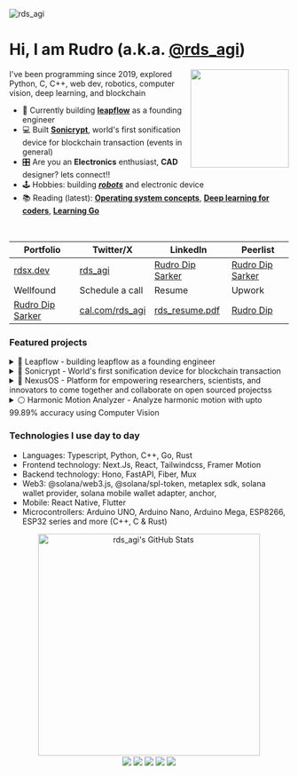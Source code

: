 ![rds_agi](https://github.com/rudrodip/rudrodip/assets/77154365/0699adb3-7354-4c18-b030-1aa9578845ad)

# Hi, I am Rudro (a.k.a. [@rds_agi](https://twitter.com/rds_agi))

<img align='right' src='https://media.tenor.com/liFJWwwNPM8AAAAi/dessert-battlefield.gif' width='177'>
I've been programming since 2019, explored Python, C, C++, web dev, robotics, computer vision, deep learning, and blockchain

- 🤖 Currently building [**leapflow**](https://leapflow.tech) as a founding engineer
- 💻 Built [**Sonicrypt**](https://sonicrypt.rdsx.dev), world's first sonification device for blockchain transaction (events in general)
- 🎛️ Are you an **Electronics** enthusiast, **CAD** designer? lets connect!!
- 🕹️ Hobbies: building [**_robots_**](https://www.youtube.com/watch?v=uYZytPxzjsk) and electronic device
- 📚 Reading (latest): [**Operating system concepts**](https://books.google.com.bd/books/about/Operating_System_Concepts_9th_Edition.html?id=9VMcAAAAQBAJ&redir_esc=y), [**Deep learning for coders**](https://course.fast.ai/Resources/book.html), [**Learning Go**](https://www.oreilly.com/library/view/learning-go/9781492077206)

<br />

<div align="center">
  
| Portfolio | Twitter/X | LinkedIn | Peerlist |
|-|-|-|-|
| [rdsx.dev](https://rdsx.dev) | [rds_agi](https://www.twitter.com/rds_agi) | [Rudro Dip Sarker](https://linkedin.com/in/rudrodip) | [Rudro Dip Sarker](https://peerlist.io/rds_agi) |
| Wellfound | Schedule a call | Resume | Upwork |
| [Rudro Dip Sarker](https://wellfound.com/u/rudrodip-sarker) | [cal.com/rds_agi](https://cal.com/rds_agi) | [rds_resume.pdf](https://raw.githubusercontent.com/rudrodip/rudrodip/main/resume.pdf) | [Rudro Dip](https://www.upwork.com/freelancers/~0146386d87470a4343)|

</div>

### Featured projects

<details>
  <summary>
     🧠 Leapflow - building leapflow as a founding engineer
  </summary>

  <br />
  
  <img align="right" width="40%" src="https://github.com/rudrodip/rudrodip/assets/77154365/49c8d89c-efd3-4e47-b357-603d66986a73" />
  
  [Leapflow](https://leapflow.tech) is your one and only destination for automating your workflow, our AI agent can understand your requirement and make dynamic automations based on your workflow
  
  **Tech stack**:
  
  - Website
    - Language: Typescript
    - Framework: React
    - Style: CSS, Tailwindcss
    - Animation: Framer motion
  
  Website: [**leapflow.tech**](https://leapflow.tech)
  Video: [**X**](https://x.com/nexxeln/status/1793655780304142827)
  Twitter: [**@leapflowhq**](https://x.com/leapflowhq)
</details>

<details>
  <summary>
    🔴 Sonicrypt - World's first sonification device for blockchain transaction
  </summary>

  <br />
  
  <img align="right" width="40%" src="https://github.com/rudrodip/rudrodip/assets/77154365/3b034a80-8fb4-4c1b-9671-bbd13850e3c8" />
  
  [Sonicrypt](https://github.com/Sonicrypt) is a compact and intuitive device designed to enhance the user experience for both buyers and sellers engaging in crypto transactions
  It consists of a hardware device, mobile app and a website
  
  **Tech stack**:
  - Firmware
    - Language: C++
    - Microcontroller: ESP32-S3
   
  - Mobile app
    - Language: Typescript, Javascript
    - Framework: React Native (Expo)
    - Libs/SDKs: Solana web3js, Solana mobile wallet adapter
   
  - Website
    - Language: Typescript
    - Framework: Next.JS
    - Style: CSS, Tailwindcss
    - Animation: Framer motion
    - Libs/SDKs: Solana web3js 
  
  Website: [**_sonicrypt.rdsx.dev_**](https://sonicrypt.rdsx.dev)
  Video: [**Youtube**](https://www.youtube.com/watch?v=yUm7kYV3p28)
  Twitter: [**@sonicrypt**](https://twitter.com/sonicrypt)
</details>

<details>
  <summary>🔵 NexusOS - Platform for empowering researchers, scientists, and innovators to come together and collaborate on open sourced projectss</summary>

  <br />
  
  <img align="right" width="40%" src="https://nexusos.vercel.app/_next/image?url=%2Fgifs%2Fai-repo.gif&w=3840&q=75" />
  
  [NexusOS](https://github.com/rudrodip/NexusOS) is a platform that empowers researchers, scientists, and innovators to come together and collaborate on impactful scientific projects.

  **Tech stack**:
  - Language: Typescript
  - Framework: Next.JS
  - Style: CSS, Tailwindcss
  - Animation: Framer motion
  - Libs/SDKs: Github octokit, NextAuth
  - API - ZenodoAPI, OpenAI gpt-3.5-turbo

  Website: [**_nexusos.vercel.app_**](https://nexusos.vercel.app)
</details>

<details>
  <summary>⚪️ Harmonic Motion Analyzer - Analyze harmonic motion with upto 99.89% accuracy using Computer Vision</summary>

  <br />
  
  <img align="right" width="40%" src="https://github.com/rudrodip/rudrodip/assets/77154365/8e987758-aa89-42cd-bc1c-90711bb39084" />

  [Harmonic Motion Analyzer](https://github.com/rudrodip/Harmonic-Oscillator-CV) is designed to analyze the harmonic oscillation of an object using computer vision techniques

  **Tech stack**:
  - Language: Python
  - GUI: PyQT5
  - Libs: SciPy, OpenCV-headless, Numpy, Matplotlib, PyQT5-graph
    
  Blog: [**_blog_**](https://www.rdsx.dev/blog/harmonic-oscillation-analyzer)
  Video: [**Youtube**](https://www.youtube.com/watch?v=dalsCsHtreU&t=1220s)
</details>

### Technologies I use day to day

- Languages: Typescript, Python, C++, Go, Rust
- Frontend technology: Next.Js, React, Tailwindcss, Framer Motion
- Backend technology: Hono, FastAPI, Fiber, Mux
- Web3: @solana/web3.js, @solana/spl-token, metaplex sdk, solana wallet provider, solana mobile wallet adapter, anchor,
- Mobile: React Native, Flutter
- Microcontrollers: Arduino UNO, Arduino Nano, Arduino Mega, ESP8266, ESP32 series and more (C++, C & Rust)

<div align="center">
<img style="padding-top: 0px;" src="https://github-readme-streak-stats.herokuapp.com?user=rudrodip&theme=blue-green&hide_border=true&date_format=M%20j%5B%2C%20Y%5D&background=DD272700&stroke=5326DD&fire=DD2727&ring=242EDC&sideNums=25C9DD" alt="rds_agi's GitHub Stats" width="400" />
</div>

<div align="center">
  <img align="center" src="https://github.com/rudrodip/rudrodip/assets/77154365/418dc441-e424-45cd-b36d-ec7dbd72da41" />
  <img align="center" src="https://github.com/rudrodip/rudrodip/assets/77154365/418dc441-e424-45cd-b36d-ec7dbd72da41" />
  <img align="center" src="https://github.com/rudrodip/rudrodip/assets/77154365/418dc441-e424-45cd-b36d-ec7dbd72da41" />
  <img align="center" src="https://github.com/rudrodip/rudrodip/assets/77154365/418dc441-e424-45cd-b36d-ec7dbd72da41" />
  <img align="center" src="https://github.com/rudrodip/rudrodip/assets/77154365/418dc441-e424-45cd-b36d-ec7dbd72da41" />
</div>

